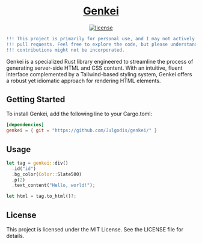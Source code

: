 <p align="center">
  <a href="https://github.com/Julgodis/genkei/">
    <h1 align="center">
      Genkei
    </h1>
  </a>
</p>

<div align="center">

[![license](https://img.shields.io/crates/l/picori)](https://github.com/Julgodis/genkei/LICENSE)

```diff
!!! This project is primarily for personal use, and I may not actively accept !!!
!!! pull requests. Feel free to explore the code, but please understand that  !!!
!!! contributions might not be incorporated.                                  !!!
```

</div>

Genkei is a specialized Rust library engineered to streamline the process of generating server-side HTML and CSS content. With an intuitive, fluent interface complemented by a Tailwind-based styling system, Genkei offers a robust yet idiomatic approach for rendering HTML elements.

## Getting Started

To install Genkei, add the following line to your Cargo.toml:
```toml
[dependencies]
genkei = { git = "https://github.com/Julgodis/genkei/" }
```

## Usage

```rust
let tag = genkei::div()
  .id("id")
  .bg_color(Color::Slate500)
  .p(2)
  .text_content("Hello, world!");

let html = tag.to_html()?;
```

##  License
This project is licensed under the MIT License. See the LICENSE file for details.

